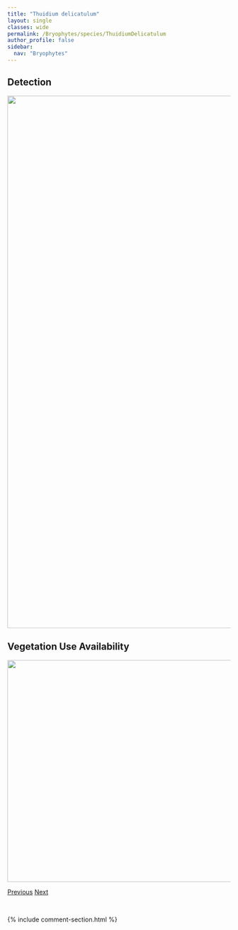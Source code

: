 ```yaml
---
title: "Thuidium delicatulum"
layout: single
classes: wide
permalink: /Bryophytes/species/ThuidiumDelicatulum
author_profile: false
sidebar:
  nav: "Bryophytes"
---
```


<h2>Detection</h2>

<a href="https://drive.google.com/uc?export=view&id=1UWV7B7Bq7EP_K5ewJStWDjLFsX6A-0Sv">
<img src="https://drive.google.com/uc?export=view&id=1UWV7B7Bq7EP_K5ewJStWDjLFsX6A-0Sv" height = "1200" width = "800">
</a>


<h2>Vegetation Use Availability</h2>

<a href="https://drive.google.com/uc?export=view&id=1xczb0h2cqE1co7K6Ct3DtsWnSpeyL1C-">
<img src="https://drive.google.com/uc?export=view&id=1xczb0h2cqE1co7K6Ct3DtsWnSpeyL1C-" height = "500" width = "1000">
</a>


<a href="/DevelopmentWebsite/Bryophytes/species/TetraplodonMnioides" class="pagination--pager" title="Tetraplodon mnioides">Previous</a> <a href="/DevelopmentWebsite/Bryophytes/species/ThuidiumRecognitum" class="pagination--pager" title="Thuidium recognitum">Next</a>

<p>&nbsp;</p>

{% include comment-section.html %}
